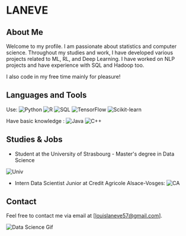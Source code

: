 # LANEVE

## About Me

Welcome to my profile. I am passionate about statistics and computer science. 
Throughout my studies and work, I have developed various projects related to ML, RL, and Deep Learning. 
I have worked on NLP projects and have experience with SQL and Hadoop too.

I also code in my free time mainly for pleasure!

## Languages and Tools

Use: 
![Python](https://img.shields.io/badge/-Python-3776AB?logo=python&logoColor=white) ![R](https://img.shields.io/badge/-R-276DC3?logo=r&logoColor=white) ![SQL](https://img.shields.io/badge/-SQL-4479A1?logo=postgresql&logoColor=white) ![TensorFlow](https://img.shields.io/badge/-TensorFlow-FF6F00?logo=tensorflow&logoColor=white) ![Scikit-learn](https://img.shields.io/badge/-Scikit--learn-F7931E?logo=scikit-learn&logoColor=white)

Have basic knowledge :
![Java](https://img.shields.io/badge/-Java-007396?logo=java&logoColor=white) ![C++](https://img.shields.io/badge/-C++-00599C?logo=c%2B%2B&logoColor=white)

## Studies & Jobs
- Student at the University of Strasbourg - Master's degree in Data Science 

![Univ](https://www.prepa-laurea.com/wp-content/uploads/2023/03/Logo-Universite-de-Strasbourg.png)
- Intern Data Scientist Junior at Credit Agricole Alsace-Vosges: ![CA](https://upload.wikimedia.org/wikipedia/fr/thumb/a/a6/Cr%C3%A9dit_Agricole.svg/50px-Cr%C3%A9dit_Agricole.svg.png)

## Contact

Feel free to contact me via email at [louislaneve57@gmail.com].

![Data Science Gif](https://i.gifer.com/KZ1J.gif)



